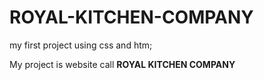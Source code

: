 # ROYAL-KITCHEN-COMPANY
my first project using css and htm;

My project is website call **ROYAL KITCHEN COMPANY**

